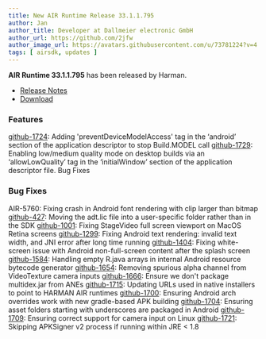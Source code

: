 ```yaml
---
title: New AIR Runtime Release 33.1.1.795
author: Jan
author_title: Developer at Dallmeier electronic GmbH
author_url: https://github.com/2jfw
author_image_url: https://avatars.githubusercontent.com/u/73781224?v=4
tags: [ airsdk, updates ]
---
```



**AIR Runtime 33.1.1.795** has been released by Harman.


- [Release Notes](https://airsdk.harman.com/api/versions/33.1.1.795/release-notes/Release_Notes_AIR_SDK_33.1.1.795.pdf)
- [Download](https://airsdk.harman.com/download/33.1.1.795)


### Features
[github-1724](https://github.com/airsdk/Adobe-Runtime-Support/issues/1724): Adding 'preventDeviceModelAccess' tag in the ‘android’ section of the application descriptor to stop Build.MODEL call
[github-1729](https://github.com/airsdk/Adobe-Runtime-Support/issues/1729): Enabling low/medium quality mode on desktop builds via an ‘allowLowQuality’ tag in the ‘initialWindow’ section of the application descriptor file.
Bug Fixes

### Bug Fixes  
AIR-5760: Fixing crash in Android font rendering with clip larger than bitmap
[github-427](https://github.com/airsdk/Adobe-Runtime-Support/issues/427): Moving the adt.lic file into a user-specific folder rather than in the SDK
[github-1001](https://github.com/airsdk/Adobe-Runtime-Support/issues/1001): Fixing StageVideo full screen viewport on MacOS Retina screens
[github-1299](https://github.com/airsdk/Adobe-Runtime-Support/issues/1299): Fixing Android text rendering: invalid text width, and JNI error after long time running
[github-1404](https://github.com/airsdk/Adobe-Runtime-Support/issues/1404): Fixing white-screen issue with Android non-full-screen content after the splash screen
[github-1584](https://github.com/airsdk/Adobe-Runtime-Support/issues/1584): Handling empty R.java arrays in internal Android resource bytecode generator
[github-1654](https://github.com/airsdk/Adobe-Runtime-Support/issues/1654): Removing spurious alpha channel from VideoTexture camera inputs
[github-1666](https://github.com/airsdk/Adobe-Runtime-Support/issues/1666): Ensure we don't package multidex.jar from ANEs
[github-1715](https://github.com/airsdk/Adobe-Runtime-Support/issues/1715): Updating URLs used in native installers to point to HARMAN AIR runtimes
[github-1700](https://github.com/airsdk/Adobe-Runtime-Support/issues/1700): Ensuring Android arch overrides work with new gradle-based APK building
[github-1704](https://github.com/airsdk/Adobe-Runtime-Support/issues/1704): Ensuring asset folders starting with underscores are packaged in Android
[github-1709](https://github.com/airsdk/Adobe-Runtime-Support/issues/1709): Ensuring correct support for camera input on Linux
[github-1721](https://github.com/airsdk/Adobe-Runtime-Support/issues/1721): Skipping APKSigner v2 process if running within JRE < 1.8 
